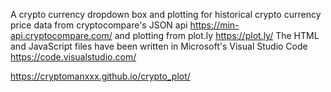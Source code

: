A crypto currency dropdown box and plotting for historical crypto currency price data from cryptocompare's JSON api https://min-api.cryptocompare.com/ and plotting from plot.ly https://plot.ly/ The HTML and JavaScript files have been written in Microsoft's Visual Studio Code https://code.visualstudio.com/  

https://cryptomanxxx.github.io/crypto_plot/
